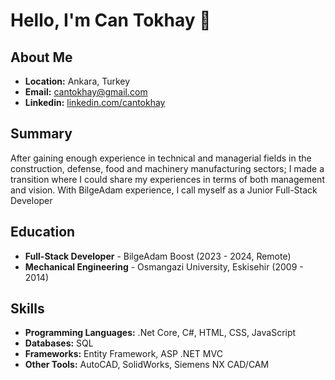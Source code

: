 # Hello, I'm Can Tokhay 👋

## About Me
- **Location:** Ankara, Turkey
- **Email:** cantokhay@gmail.com
- **Linkedin:** [linkedin.com/cantokhay](https://www.linkedin.com/in/cantokhay)

## Summary
After gaining enough experience in technical and managerial fields in the construction, defense, food and machinery 
manufacturing sectors; I made a transition where I could share my experiences in terms of both management and vision. With 
BilgeAdam experience, I call myself as a Junior Full-Stack Developer

## Education
- **Full-Stack Developer** - BilgeAdam Boost (2023 - 2024, Remote)
- **Mechanical Engineering** - Osmangazi University, Eskisehir (2009 - 2014)

## Skills
- **Programming Languages:** .Net Core, C#, HTML, CSS, JavaScript
- **Databases:** SQL
- **Frameworks:** Entity Framework, ASP .NET MVC
- **Other Tools:** AutoCAD, SolidWorks, Siemens NX CAD/CAM
